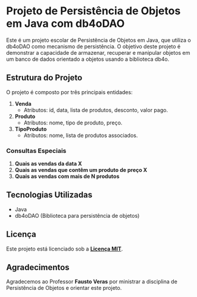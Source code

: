 # Projeto de Persistência de Objetos em Java com db4oDAO

Este é um projeto escolar de Persistência de Objetos em Java, que utiliza o db4oDAO como mecanismo de persistência. O objetivo deste projeto é demonstrar a capacidade de armazenar, recuperar e manipular objetos em um banco de dados orientado a objetos usando a biblioteca db4o.

## Estrutura do Projeto

O projeto é composto por três principais entidades:

1. **Venda**
    - Atributos: id, data, lista de produtos, desconto, valor pago.
2. **Produto**
    - Atributos: nome, tipo de produto, preço.
3. **TipoProduto**
    - Atributos: nome, lista de produtos associados.

### Consultas Especiais

1. **Quais as vendas da data X**
2. **Quais as vendas que contêm um produto de preço X**
3. **Quais as vendas com mais de N produtos**

## Tecnologias Utilizadas

- Java
- db4oDAO (Biblioteca para persistência de objetos)

## **Licença**

Este projeto está licenciado sob a **[Licença MIT](https://opensource.org/license/mit/)**.

## **Agradecimentos**

Agradecemos ao Professor **Fausto Veras** por ministrar a disciplina de Persistência de Objetos e orientar este projeto.


